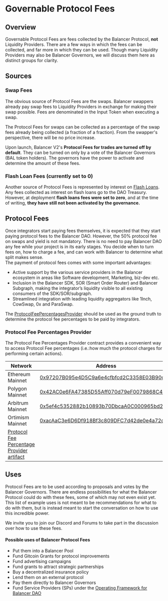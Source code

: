 # Governable Protocol Fees

## Overview

Governable Protocol Fees are fees collected by the Balancer Protocol, **not** Liquidity Providers. There are a few ways in which the fees can be collected, and far more in which they can be used. Though many Liquidity Providers may also be Balancer Governors, we will discuss them here as distinct groups for clarity.&#x20;

## Sources

### Swap Fees

The obvious source of Protocol Fees are the swaps. Balancer swappers already pay swap fees to Liquidity Providers in exchange for making their swap possible. Fees are denominated in the Input Token when executing a swap.&#x20;

The Protocol Fees for swaps can be collected as a percentage of the swap fees already being collected (a fraction of a fraction). From the swapper's perspective, there will be no price increase.&#x20;

Upon launch, Balancer V2's **Protocol Fees for trades are turned off by default**. They can be turned on only by a vote of the Balancer Governors (BAL token holders). The governors have the power to activate and determine the amount of these fees.

### Flash Loan Fees (currently set to 0)

Another source of Protocol Fees is represented by interest on [Flash Loans](../../concepts/features/flash-loans.md). Any fees collected as interest on flash loans go to the DAO Treasury. However, at deployment **flash loans fees were set to zero**, and at the time of writing, **they have still not been activated by the governance.**

## Protocol Fees

Once integrators start paying fees themselves, it is expected that they start paying protocol fees to the Balancer DAO. However, the 50% protocol fee on swaps and yield is not mandatory. There is no need to pay Balancer DAO any fee while your project is in its early stages. You decide when to turn fees on, how to charge a fee, and can work with Balancer to determine what split makes sense. \
The payment of protocol fees comes with some important advantages:

* Active support by the various service providers in the Balancer ecosystem in areas like Software development, Marketing, biz-dev etc.
* Inclusion in the Balancer SDK, SOR (Smart Order Router) and Balancer Subgraph, making the integrator’s liquidity visible to all existing consumers of the SDK/SOR/subgraph.
* Streamlined integration with leading liquidity aggregators like 1Inch, CowSwap, 0x and ParaSwap.&#x20;

The [ProtocolFeePercentagesProvider](https://github.com/balancer-labs/balancer-v2-monorepo/blob/faff088615a09f0a2fc52b904d58ca4aa5ae0566/pkg/interfaces/contracts/standalone-utils/IProtocolFeePercentagesProvider.sol) should be used as the ground truth to determine the protocol fee percentages to be paid by integrators.

### Protocol Fee Percentages Provider

The Protocol Fee Percentages Provider contract provides a convenient way to access Protocol Fee percentages (i.e.:how much the protocol charges for performing certain actions).

| Network                                                                                                                                                                                                                      | Address                                                                                                                               |
| ---------------------------------------------------------------------------------------------------------------------------------------------------------------------------------------------------------------------------- | ------------------------------------------------------------------------------------------------------------------------------------- |
| Ethereum Mainnet                                                                                                                                                                                                             | [0x97207B095e4D5C9a6e4cfbfcd2C3358E03B90c4A](https://etherscan.io/address/0x97207b095e4d5c9a6e4cfbfcd2c3358e03b90c4a#code)            |
| Polygon Mainnet                                                                                                                                                                                                              | [0x42AC0e6FA47385D55Aff070d79eF0079868C48a6](https://polygonscan.com/address/0x42AC0e6FA47385D55Aff070d79eF0079868C48a6#code)         |
| Arbitrum Mainnet                                                                                                                                                                                                             | [0x5ef4c5352882b10893b70DbcaA0C000965bd23c5](https://arbiscan.io/address/0x5ef4c5352882b10893b70dbcaa0c000965bd23c5#code)             |
| Ortimism Mainnet                                                                                                                                                                                                             | [0xacAaC3e6D6Df918Bf3c809DFC7d42de0e4a72d4C](https://optimistic.etherscan.io/address/0xacaac3e6d6df918bf3c809dfc7d42de0e4a72d4c#code) |
| [Protocol Fee Percentage Provider artifact](https://github.com/balancer-labs/balancer-v2-monorepo/blob/master/pkg/deployments/tasks/20220725-protocol-fee-percentages-provider/artifact/ProtocolFeePercentagesProvider.json) |                                                                                                                                       |

##

## Uses

Protocol Fees are to be used according to proposals and votes by the Balancer Governors. There are endless possibilities for what the Balancer Protocol could do with these fees, some of which may not even exist yet. This list of example uses is not meant to be recommendations for what to do with them, but is instead meant to start the conversation on how to use this incredible power.

We invite you to join our Discord and Forums to take part in the discussion over how to use these fees.

#### Possible uses of Balancer Protocol Fees

* Put them into a Balancer Pool
* Fund Gitcoin Grants for protocol improvements
* Fund advertising campaigns
* Fund grants to attract strategic partnerships
* Buy a decentralized insurance policy
* Lend them on an external protocol
* Pay them directly to Balancer Governors
* Fund Service Providers (SPs) under the [Operating Framework for Balancer DAO](https://forum.balancer.fi/t/bip-1-operating-framework-for-balancer-dao/3237)
